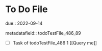# To Do File

due:: 2022-09-14

metadatafield:: todoTestFile_486_89

- [ ] Task of todoTestFile_486 1 [[Query me]]
